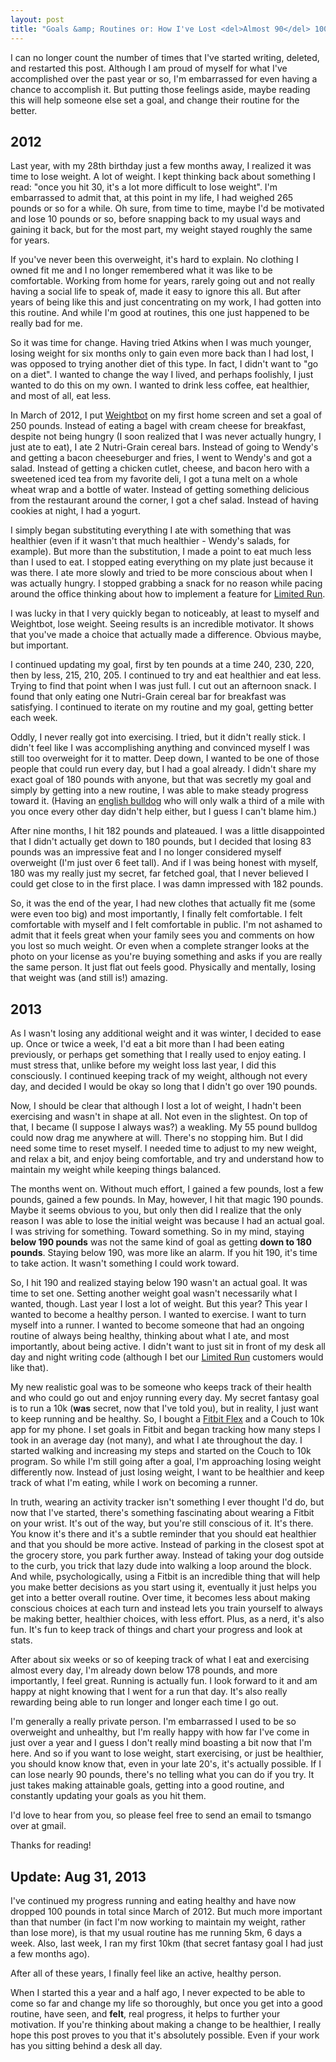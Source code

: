 ```yaml
---
layout: post
title: "Goals &amp; Routines or: How I've Lost <del>Almost 90</del> 100 Pounds"
---
```


I can no longer count the number of times that I've started writing, deleted, and restarted this post. Although I am proud of myself for what I've accomplished over the past year or so, I'm embarrassed for even having a chance to accomplish it. But putting those feelings aside, maybe reading this will help someone else set a goal, and change their routine for the better.

2012
----

Last year, with my 28th birthday just a few months away, I realized it was time to lose weight. A lot of weight. I kept thinking back about something I read: "once you hit 30, it's a lot more difficult to lose weight". I'm embarrassed to admit that, at this point in my life, I had weighed 265 pounds or so for a while. Oh sure, from time to time, maybe I'd be motivated and lose 10 pounds or so, before snapping back to my usual ways and gaining it back, but for the most part, my weight stayed roughly the same for years.

If you've never been this overweight, it's hard to explain. No clothing I owned fit me and I no longer remembered what it was like to be comfortable. Working from home for years, rarely going out and not really having a social life to speak of, made it easy to ignore this all. But after years of being like this and just concentrating on my work, I had gotten into this routine. And while I'm good at routines, this one just happened to be really bad for me.

So it was time for change. Having tried Atkins when I was much younger, losing weight for six months only to gain even more back than I had lost, I was opposed to trying another diet of this type. In fact, I didn't want to "go on a diet". I wanted to change the way I lived, and perhaps foolishly, I just wanted to do this on my own. I wanted to drink less coffee, eat healthier, and most of all, eat less.

In March of 2012, I put [Weightbot](http://tapbots.com/software/weightbot/) on my first home screen and set a goal of 250 pounds. Instead of eating a bagel with cream cheese for breakfast, despite not being hungry (I soon realized that I was never actually hungry, I just ate to eat), I ate 2 Nutri-Grain cereal bars. Instead of going to Wendy's and getting a bacon cheeseburger and fries, I went to Wendy's and got a salad. Instead of getting a chicken cutlet, cheese, and bacon hero with a sweetened iced tea from my favorite deli, I got a tuna melt on a whole wheat wrap and a bottle of water. Instead of getting something delicious from the restaurant around the corner, I got a chef salad. Instead of having cookies at night, I had a yogurt.

I simply began substituting everything I ate with something that was healthier (even if it wasn't that much healthier - Wendy's salads, for example). But more than the substitution, I made a point to eat much less than I used to eat. I stopped eating everything on my plate just because it was there. I ate more slowly and tried to be more conscious about when I was actually hungry. I stopped grabbing a snack for no reason while pacing around the office thinking about how to implement a feature for [Limited Run](http://limitedrun.com).

I was lucky in that I very quickly began to noticeably, at least to myself and Weightbot, lose weight. Seeing results is an incredible motivator. It shows that you've made a choice that actually made a difference. Obvious maybe, but important.

I continued updating my goal, first by ten pounds at a time 240, 230, 220, then by less, 215, 210, 205. I continued to try and eat healthier and eat less. Trying to find that point when I was just full. I cut out an afternoon snack. I found that only eating one Nutri-Grain cereal bar for breakfast was satisfying. I continued to iterate on my routine and my goal, getting better each week.

Oddly, I never really got into exercising. I tried, but it didn't really stick. I didn't feel like I was accomplishing anything and convinced myself I was still too overweight for it to matter. Deep down, I wanted to be one of those people that could run every day, but I had a goal already. I didn't share my exact goal of 180 pounds with anyone, but that was secretly my goal and simply by getting into a new routine, I was able to make steady progress toward it. (Having an [english bulldog](http://thomasmango.com/napoleon/) who will only walk a third of a mile with you once every other day didn't help either, but I guess I can't blame him.)

After nine months, I hit 182 pounds and plateaued. I was a little disappointed that I didn't actually get down to 180 pounds, but I decided that losing 83 pounds was an impressive feat and I no longer considered myself overweight (I'm just over 6 feet tall). And if I was being honest with myself, 180 was my really just my secret, far fetched goal, that I never believed I could get close to in the first place. I was damn impressed with 182 pounds.

So, it was the end of the year, I had new clothes that actually fit me (some were even too big) and most importantly, I finally felt comfortable. I felt comfortable with myself and I felt comfortable in public. I'm not ashamed to admit that it feels great when your family sees you and comments on how you lost so much weight. Or even when a complete stranger looks at the photo on your license as you're buying something and asks if you are really the same person. It just flat out feels good. Physically and mentally, losing that weight was (and still is!) amazing.

2013
----

As I wasn't losing any additional weight and it was winter, I decided to ease up. Once or twice a week, I'd eat a bit more than I had been eating previously, or perhaps get something that I really used to enjoy eating. I must stress that, unlike before my weight loss last year, I did this consciously. I continued keeping track of my weight, although not every day, and decided I would be okay so long that I didn't go over 190 pounds.

Now, I should be clear that although I lost a lot of weight, I hadn't been exercising and wasn't in shape at all. Not even in the slightest. On top of that, I became (I suppose I always was?) a weakling. My 55 pound bulldog could now drag me anywhere at will. There's no stopping him. But I did need some time to reset myself. I needed time to adjust to my new weight, and relax a bit, and enjoy being comfortable, and try and understand how to maintain my weight while keeping things balanced.

The months went on. Without much effort, I gained a few pounds, lost a few pounds, gained a few pounds. In May, however, I hit that magic 190 pounds. Maybe it seems obvious to you, but only then did I realize that the only reason I was able to lose the initial weight was because I had an actual goal. I was striving for something. Toward something. So in my mind, staying **below 190 pounds** was not the same kind of goal as getting **down to 180 pounds**. Staying below 190, was more like an alarm. If you hit 190, it's time to take action. It wasn't something I could work toward.

So, I hit 190 and realized staying below 190 wasn't an actual goal. It was time to set one. Setting another weight goal wasn't necessarily what I wanted, though. Last year I lost a lot of weight. But this year? This year I wanted to become a healthy person. I wanted to exercise. I want to turn myself into a runner. I wanted to become someone that had an ongoing routine of always being healthy, thinking about what I ate, and most importantly, about being active. I didn't want to just sit in front of my desk all day and night writing code (although I bet our [Limited Run](http://limitedrun.com) customers would like that).

My new realistic goal was to be someone who keeps track of their health and who could go out and enjoy running every day. My secret fantasy goal is to run a 10k (**was** secret, now that I've told you), but in reality, I just want to keep running and be healthy. So, I bought a [Fitbit Flex](http://www.fitbit.com/flex) and a Couch to 10k app for my phone. I set goals in Fitbit and began tracking how many steps I took in an average day (not many), and what I ate throughout the day. I started walking and increasing my steps and started on the Couch to 10k program. So while I'm still going after a goal, I'm approaching losing weight differently now. Instead of just losing weight, I want to be healthier and keep track of what I'm eating, while I work on becoming a runner.

In truth, wearing an activity tracker isn't something I ever thought I'd do, but now that I've started, there's something fascinating about wearing a Fitbit on your wrist. It's out of the way, but you're still conscious of it. It's there. You know it's there and it's a subtle reminder that you should eat healthier and that you should be more active. Instead of parking in the closest spot at the grocery store, you park further away. Instead of taking your dog outside to the curb, you trick that lazy dude into walking a loop around the block. And while, psychologically, using a Fitbit is an incredible thing that will help you make better decisions as you start using it, eventually it just helps you get into a better overall routine. Over time, it becomes less about making conscious choices at each turn and instead lets you train yourself to always be making better, healthier choices, with less effort. Plus, as a nerd, it's also fun. It's fun to keep track of things and chart your progress and look at stats.

After about six weeks or so of keeping track of what I eat and exercising almost every day, I'm already down below 178 pounds, and more importantly, I feel great. Running is actually fun. I look forward to it and am happy at night knowing that I went for a run that day. It's also really rewarding being able to run longer and longer each time I go out.

I'm generally a really private person. I'm embarrassed I used to be so overweight and unhealthy, but I'm really happy with how far I've come in just over a year and I guess I don't really mind boasting a bit now that I'm here. And so if you want to lose weight, start exercising, or just be healthier, you should know know that, even in your late 20's, it's actually possible. If I can lose nearly 90 pounds, there's no telling what you can do if you try. It just takes making attainable goals, getting into a good routine, and constantly updating your goals as you hit them.

I'd love to hear from you, so please feel free to send an email to tsmango over at gmail.

Thanks for reading!

Update: Aug 31, 2013
--------------------

I've continued my progress running and eating healthy and have now dropped 100 pounds in total since March of 2012. But much more important than that number (in fact I'm now working to maintain my weight, rather than lose more), is that my usual routine has me running 5km, 6 days a week. Also, last week, I ran my first 10km (that secret fantasy goal I had just a few months ago).

After all of these years, I finally feel like an active, healthy person.

When I started this a year and a half ago, I never expected to be able to come so far and change my life so thoroughly, but once you get into a good routine, have seen, and **felt**, real progress, it helps to further your motivation. If you're thinking about making a change to be healthier, I really hope this post proves to you that it's absolutely possible. Even if your work has you sitting behind a desk all day.